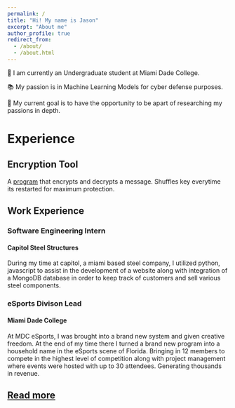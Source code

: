 ```yaml
---
permalink: /
title: "Hi! My name is Jason"
excerpt: "About me"
author_profile: true
redirect_from: 
  - /about/
  - /about.html
---
```


👋 I am currently an Undergraduate student at Miami Dade College.

📚 My passion is in Machine Learning Models for cyber defense purposes.

🦉 My current goal is to have the opportunity to be apart of researching my passions in depth.

# Experience

## Encryption Tool
A [program](https://github.com/kwaiidoesthings/encryptor) that encrypts and decrypts a message. Shuffles key everytime its restarted for maximum protection. 

## Work Experience
### Software Engineering Intern
#### Capitol Steel Structures
During my time at capitol, a miami based steel company, I utilized python, javascript to assist in the development of a website along with integration of a MongoDB database in order to keep track of customers and sell various steel components.

### eSports Divison Lead
#### Miami Dade College
At MDC eSports, I was brought into a brand new system and given creative freedom. At the end of my time there I turned a brand new program into a household name in the eSports scene of Florida. Bringing in 12 members to compete in the highest level of competition along with project management where events were hosted with up to 30 attendees. Generating thousands in revenue.

## [Read more](/files/Jason_Sacerio_Resume.pdf)
